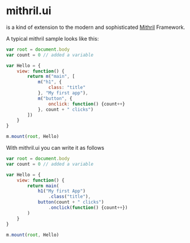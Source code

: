 # mithril.ui

is a kind of extension to the modern and sophisticated [Mithril](https://mithril.js.org) Framework.

A typical mithril sample looks like this:

```js
var root = document.body
var count = 0 // added a variable

var Hello = {
	view: function() {
		return m("main", [
			m("h1", {
				class: "title"
			}, "My first app"),
			m("button", {
				onclick: function() {count++}
			}, count + " clicks")
		])
	}
}

m.mount(root, Hello)
```

With mithril.ui you can write it as follows

```js
var root = document.body
var count = 0 // added a variable

var Hello = {
    view: function() {
        return main(
            h1("My first App")
                .class("title"),
            button(count + " clicks")
                .onclick(function() {count++})
        )
    }
}

m.mount(root, Hello)
```

